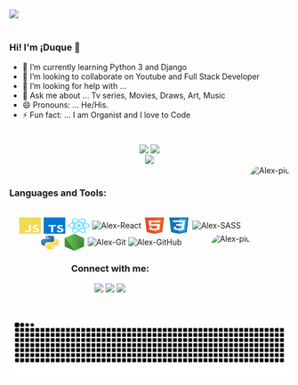 <!-- ![](https://www.mygo.ge/uploads/blog/1584023795.jpg) -->

#

![](https://user-images.githubusercontent.com/70382532/138322189-2db8df52-9dcb-40a0-88a8-c365466bd33d.gif)

#

### Hi! I'm ¡Duque 👋

- 🌱 I’m currently learning Python 3 and Django
- 👯 I’m looking to collaborate on Youtube and Full Stack Developer
- 🤔 I’m looking for help with ...
- 💬 Ask me about ... Tv series, Movies, Draws, Art, Music
- 😄 Pronouns: ... He/His.
- ⚡ Fun fact: ... I am Organist and I love to Code

#

 <div align="center" >

  <img height="150" src="https://github-readme-stats.vercel.app/api?username=meDuque&show_icons=true&theme=midnight-purple&include_all_commits=true&count_private=true"/>
  <img height="150" src="https://github-readme-stats.vercel.app/api/top-langs/?username=meDuque&layout=compact&langs_count=7&theme=midnight-purple"/>
  <br/>
  <img height="150" src="https://github-readme-streak-stats.herokuapp.com/?user=meDuque&theme=midnight-purple&hide_border=false" />
  </div>

<img align="right" alt="Alex-pic" height="150" style="border-radius:20px;" src="https://res.cloudinary.com/dbjegw4i5/image/upload/v1640308449/Marquez_Family_e18cf0c3fd.png?660979.3999999994">

#

### Languages and Tools:

<!--  -->
  <div style="display: inline_block" align="center"><br>
        <img align="center" alt="Alex-Js" height="30" width="40" src="https://raw.githubusercontent.com/devicons/devicon/master/icons/javascript/javascript-plain.svg">
        <img align="center" alt="Alex-Ts" height="30" width="40" src="https://raw.githubusercontent.com/devicons/devicon/master/icons/typescript/typescript-plain.svg">
        <img align="center" alt="Alex-React" height="30" width="40" src="https://raw.githubusercontent.com/devicons/devicon/master/icons/react/react-original.svg">
        <img align="center" alt="Alex-React" height="30" width="40" src="https://cdn.jsdelivr.net/gh/devicons/devicon/icons/nextjs/nextjs-original-wordmark.svg" />
        <img align="center" alt="Alex-HTML" height="30" width="40" src="https://raw.githubusercontent.com/devicons/devicon/master/icons/html5/html5-original.svg">
        <img align="center" alt="Alex-CSS" height="30" width="40" src="https://raw.githubusercontent.com/devicons/devicon/master/icons/css3/css3-original.svg">
        <img align="center" alt="Alex-SASS" height="30" width="40" src="https://cdn.jsdelivr.net/gh/devicons/devicon/icons/sass/sass-original.svg" />
        <img align="center" alt="Alex-Python" height="30" width="40" src="https://raw.githubusercontent.com/devicons/devicon/master/icons/python/python-original.svg">
        <img align="center" alt="Alex-Node" height="30" width="40" src="https://raw.githubusercontent.com/devicons/devicon/master/icons/nodejs/nodejs-original.svg">
        <img align="center" alt="Alex-Git" height="30" width="40" src="https://cdn.jsdelivr.net/gh/devicons/devicon/icons/git/git-original.svg" />
        <img align="center" alt="Alex-GitHub" height="30" width="40" src="https://cdn.jsdelivr.net/gh/devicons/devicon/icons/github/github-original.svg" />        

<img align="right" alt="Alex-pic" height="150" style="border-radius:20px;" src="https://i.pinimg.com/originals/6a/fc/e0/6afce0c0862a2562c72693989f48a315.gif">

### Connect with me:

<div >
  <a href="https://www.instagram.com/_alexmalves" target="_blank"><img src="https://img.shields.io/badge/-Instagram-%23E4405F?style=for-the-badge&logo=instagram&logoColor=white" target="_blank"></a>
  <a href = "mailto:atanaelleonardo@gmail.com"><img src="https://img.shields.io/badge/-Gmail-%23333?style=for-the-badge&logo=gmail&logoColor=white" target="_blank"></a>
  <a href="https://www.linkedin.com/in/alexmalves/" target="_blank"><img src="https://img.shields.io/badge/-LinkedIn-%230077B5?style=for-the-badge&logo=linkedin&logoColor=white" target="_blank"></a>

#


<picture>
  <source
    media="(prefers-color-scheme: dark)"
    srcset="https://raw.githubusercontent.com/meDuque/meDuque/output/github-contribution-grid-snake-dark.svg"
  />
  <source
    media="(prefers-color-scheme: light)"
    srcset="https://raw.githubusercontent.com/meDuque/meDuque/output/github-contribution-grid-snake.svg"
  />
  <img
    alt="github contribution grid snake animation"
    src="https://raw.githubusercontent.com/meDuque/meDuque/output/github-contribution-grid-snake.svg"
  />
</picture>

<!-- ![github contribution grid snake animation](https://raw.githubusercontent.com/alexmarquesalves/alexmarquesalves/output/github-contribution-grid-snake.svg) -->

</div>

